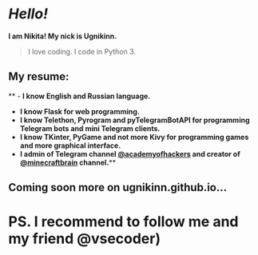 # *Hello!*
**I am Nikita! My nick is Ugnikinn.**
> I love coding. I code in Python 3.
## My resume:
** - __I know English and Russian language.__
 - __I know Flask for web programming.__
 - __I know Telethon, Pyrogram and pyTelegramBotAPI for programming Telegram bots and mini Telegram clients.__ 
 - __I know TKinter, PyGame and not more Kivy for programming games and more graphical interface.__
 - __I admin of Telegram channel [@academyofhackers](https://t.me/academyofhackers/) and creator of [@minecraftbrain](https://t.me/minecraftbrain/) channel.__**
## Coming soon more on ugnikinn.github.io...
# PS. I recommend to follow me and my friend @vsecoder)
